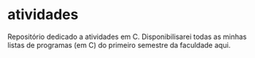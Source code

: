 # atividades
 Repositório dedicado a atividades em C. Disponibilisarei todas as minhas listas de programas (em C) do primeiro semestre da faculdade aqui.
